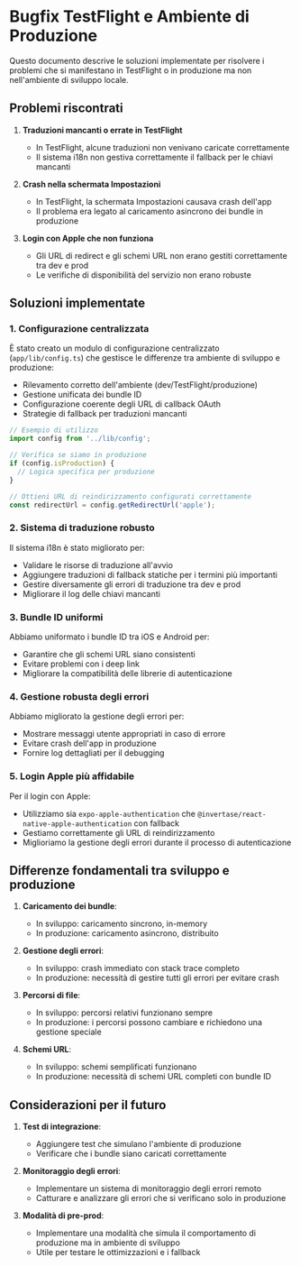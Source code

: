 # Bugfix TestFlight e Ambiente di Produzione

Questo documento descrive le soluzioni implementate per risolvere i problemi che si manifestano in TestFlight o in produzione ma non nell'ambiente di sviluppo locale.

## Problemi riscontrati

1. **Traduzioni mancanti o errate in TestFlight**
   - In TestFlight, alcune traduzioni non venivano caricate correttamente
   - Il sistema i18n non gestiva correttamente il fallback per le chiavi mancanti

2. **Crash nella schermata Impostazioni**
   - In TestFlight, la schermata Impostazioni causava crash dell'app
   - Il problema era legato al caricamento asincrono dei bundle in produzione

3. **Login con Apple che non funziona**
   - Gli URL di redirect e gli schemi URL non erano gestiti correttamente tra dev e prod
   - Le verifiche di disponibilità del servizio non erano robuste

## Soluzioni implementate

### 1. Configurazione centralizzata

È stato creato un modulo di configurazione centralizzato (`app/lib/config.ts`) che gestisce le differenze tra ambiente di sviluppo e produzione:

- Rilevamento corretto dell'ambiente (dev/TestFlight/produzione)
- Gestione unificata dei bundle ID
- Configurazione coerente degli URL di callback OAuth
- Strategie di fallback per traduzioni mancanti

```typescript
// Esempio di utilizzo
import config from '../lib/config';

// Verifica se siamo in produzione
if (config.isProduction) {
  // Logica specifica per produzione
}

// Ottieni URL di reindirizzamento configurati correttamente
const redirectUrl = config.getRedirectUrl('apple');
```

### 2. Sistema di traduzione robusto

Il sistema i18n è stato migliorato per:

- Validare le risorse di traduzione all'avvio
- Aggiungere traduzioni di fallback statiche per i termini più importanti
- Gestire diversamente gli errori di traduzione tra dev e prod
- Migliorare il log delle chiavi mancanti

### 3. Bundle ID uniformi

Abbiamo uniformato i bundle ID tra iOS e Android per:

- Garantire che gli schemi URL siano consistenti
- Evitare problemi con i deep link
- Migliorare la compatibilità delle librerie di autenticazione

### 4. Gestione robusta degli errori

Abbiamo migliorato la gestione degli errori per:

- Mostrare messaggi utente appropriati in caso di errore
- Evitare crash dell'app in produzione
- Fornire log dettagliati per il debugging

### 5. Login Apple più affidabile

Per il login con Apple:

- Utilizziamo sia `expo-apple-authentication` che `@invertase/react-native-apple-authentication` con fallback
- Gestiamo correttamente gli URL di reindirizzamento 
- Miglioriamo la gestione degli errori durante il processo di autenticazione

## Differenze fondamentali tra sviluppo e produzione

1. **Caricamento dei bundle**: 
   - In sviluppo: caricamento sincrono, in-memory
   - In produzione: caricamento asincrono, distribuito

2. **Gestione degli errori**:
   - In sviluppo: crash immediato con stack trace completo
   - In produzione: necessità di gestire tutti gli errori per evitare crash

3. **Percorsi di file**:
   - In sviluppo: percorsi relativi funzionano sempre
   - In produzione: i percorsi possono cambiare e richiedono una gestione speciale

4. **Schemi URL**:
   - In sviluppo: schemi semplificati funzionano
   - In produzione: necessità di schemi URL completi con bundle ID

## Considerazioni per il futuro

1. **Test di integrazione**:
   - Aggiungere test che simulano l'ambiente di produzione
   - Verificare che i bundle siano caricati correttamente

2. **Monitoraggio degli errori**:
   - Implementare un sistema di monitoraggio degli errori remoto
   - Catturare e analizzare gli errori che si verificano solo in produzione

3. **Modalità di pre-prod**:
   - Implementare una modalità che simula il comportamento di produzione ma in ambiente di sviluppo
   - Utile per testare le ottimizzazioni e i fallback 
